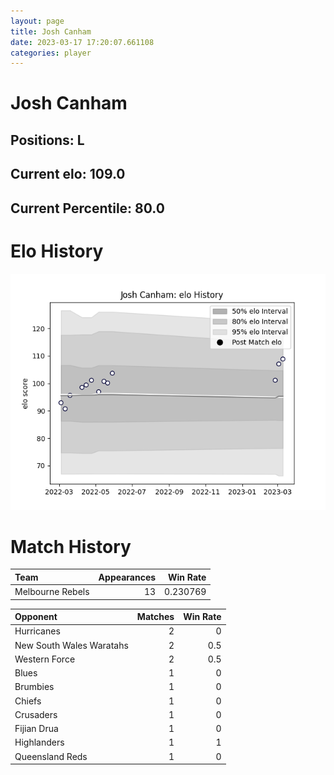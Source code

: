 ```yaml
---  
layout: page  
title: Josh Canham  
date: 2023-03-17 17:20:07.661108  
categories: player  
---
```

# Josh Canham

## Positions: L

## Current elo: 109.0

## Current Percentile: 80.0

# Elo History


![elo history](history_JoshCanham.png)
# Match History


| Team             |   Appearances |   Win Rate |
|:-----------------|--------------:|-----------:|
| Melbourne Rebels |            13 |   0.230769 |

| Opponent                 |   Matches |   Win Rate |
|:-------------------------|----------:|-----------:|
| Hurricanes               |         2 |        0   |
| New South Wales Waratahs |         2 |        0.5 |
| Western Force            |         2 |        0.5 |
| Blues                    |         1 |        0   |
| Brumbies                 |         1 |        0   |
| Chiefs                   |         1 |        0   |
| Crusaders                |         1 |        0   |
| Fijian Drua              |         1 |        0   |
| Highlanders              |         1 |        1   |
| Queensland Reds          |         1 |        0   |